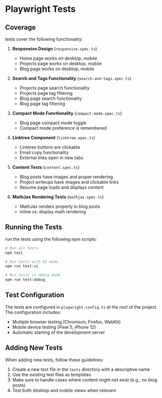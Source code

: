 # Playwright Tests

## Coverage

tests cover the following functionality:

1. **Responsive Design** (`responsive.spec.ts`)

    - Home page works on desktop, mobile
    - Projects page works on desktop, mobile
    - Blog page works on desktop, mobile

2. **Search and Tags Functionality** (`search-and-tags.spec.ts`)

    - Projects page search functionality
    - Projects page tag filtering
    - Blog page search functionality
    - Blog page tag filtering

3. **Compact Mode Functionality** (`compact-mode.spec.ts`)

    - Blog page compact mode toggle
    - Compact mode preference is remembered

4. **Linktree Component** (`linktree.spec.ts`)

    - Linktree buttons are clickable
    - Email copy functionality
    - External links open in new tabs

5. **Content Tests** (`content.spec.ts`)

    - Blog posts have images and proper rendering
    - Project writeups have images and clickable links
    - Resume page loads and displays content

6. **MathJax Rendering Tests** (`mathjax.spec.ts`)
    - MathJax renders properly in blog posts
    - Inline vs. display math rendering

## Running the Tests

run the tests using the following npm scripts:

```bash
# Run all tests
npm test

# Run tests with UI mode
npm run test:ui

# Run tests in debug mode
npm run test:debug
```

## Test Configuration

The tests are configured in `playwright.config.ts` at the root of the project. The configuration includes:

-   Multiple browser testing (Chromium, Firefox, WebKit)
-   Mobile device testing (Pixel 5, iPhone 12)
-   Automatic starting of the development server

## Adding New Tests

When adding new tests, follow these guidelines:

1. Create a new test file in the `tests` directory with a descriptive name
2. Use the existing test files as templates
3. Make sure to handle cases where content might not exist (e.g., no blog posts)
4. Test both desktop and mobile views when relevant
